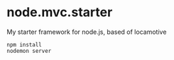 node.mvc.starter
================

My starter framework for node.js, based of locamotive

```
npm install
nodemon server
```
